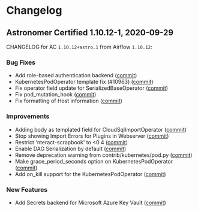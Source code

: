 # Changelog

Astronomer Certified 1.10.12-1, 2020-09-29
-----------------------------------------------

CHANGELOG for AC `1.10.12+astro.1` from Airflow `1.10.12`:

### Bug Fixes

- Add role-based authentication backend ([commit](https://github.com/apache/airflow/commit/49d4840))
- KubernetesPodOperator template fix (#10963) ([commit](https://github.com/apache/airflow/commit/259f1b797))
- Fix operator field update for SerializedBaseOperator ([commit](https://github.com/apache/airflow/commit/cfc9732d7))
- Fix pod_mutation_hook ([commit](https://github.com/apache/airflow/commit/73b5fe1aa))
- Fix formatting of Host information ([commit](https://github.com/apache/airflow/commit/4d820744c))

### Improvements

- Adding body as templated field for CloudSqlImportOperator ([commit](https://github.com/apache/airflow/commit/18e3a3b))
- Stop showing Import Errors for Plugins in Webserver ([commit](https://github.com/apache/airflow/commit/ac17612))
- Restrict 'nteract-scrapbook' to <0.4 ([commit](https://github.com/apache/airflow/commit/b4312ef))
- Enable DAG Serialization by default ([commit](https://github.com/apache/airflow/commit/8da0ad8))
- Remove deprecation warning from contrib/kubernetes/pod.py ([commit](https://github.com/apache/airflow/commit/5721d39))
- Make grace_period_seconds option on KubernetesPodOperator ([commit](https://github.com/apache/airflow/commit/236b9b3b2))
- Add on_kill support for the KubernetesPodOperator ([commit](https://github.com/apache/airflow/commit/ce94497cc))

### New Features

- Add Secrets backend for Microsoft Azure Key Vault ([commit](https://github.com/apache/airflow/commit/908515f13))
